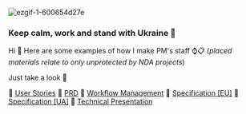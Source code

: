 ![ezgif-1-600654d27e](https://user-images.githubusercontent.com/122814835/212998155-6b66d2d1-f0cb-44da-81af-f83b6da4a411.gif)
### Keep calm, work and stand with Ukraine 💪

Hi 👋 Here are some examples of how I make PM's staff ⌚📋 (*placed materials relate to only unprotected by NDA projects*)

Just take a look 🔎

📜 [User Stories](https://github.com/mccoh1e/My-Palace-Portal) 📂 [PRD](https://github.com/mccoh1e/Feedster/tree/main) 🔧 [Workflow Management](https://github.com/mccoh1e/Workflow-Management) 📘 [Specification [EU]](https://github.com/mccoh1e/Beyond-Energy#readme) 📒 [Specification [UA]](https://github.com/mccoh1e/Likimap) 🎯 [Technical Presentation](https://github.com/mccoh1e/Finagic)
